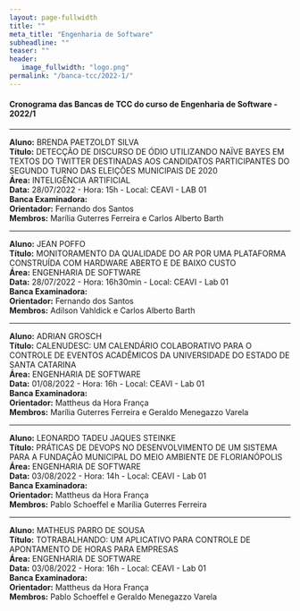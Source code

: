 ```yaml
---
layout: page-fullwidth
title: ""
meta_title: "Engenharia de Software"
subheadline: ""
teaser: ""
header:
   image_fullwidth: "logo.png"
permalink: "/banca-tcc/2022-1/"
---
```


#### **Cronograma das Bancas de TCC do curso de Engenharia de Software - 2022/1**

<hr>

**Aluno:** BRENDA PAETZOLDT SILVA
<br>
**Título:** DETECÇÃO DE DISCURSO DE ÓDIO UTILIZANDO NAÏVE BAYES EM TEXTOS DO TWITTER DESTINADAS AOS CANDIDATOS PARTICIPANTES DO SEGUNDO TURNO DAS ELEIÇÕES MUNICIPAIS DE 2020
<br>
**Área:** INTELIGÊNCIA ARTIFICIAL
<br>
**Data:** 28/07/2022  -  Hora: 15h - Local: CEAVI - LAB 01
<br>
**Banca Examinadora:**
<br>
**Orientador:** Fernando dos Santos
<br>
**Membros:** Marília Guterres Ferreira e Carlos Alberto Barth

<hr>

**Aluno:** JEAN POFFO
<br>
**Título:** MONITORAMENTO DA QUALIDADE DO AR POR UMA PLATAFORMA CONSTRUÍDA COM HARDWARE ABERTO E DE BAIXO CUSTO
<br>
**Área:** ENGENHARIA DE SOFTWARE
<br>
**Data:** 28/07/2022  -  Hora: 16h30min - Local: CEAVI - Lab 01
<br>
**Banca Examinadora:**
<br>
**Orientador:** Fernando dos Santos
<br>
**Membros:** Adilson Vahldick e Carlos Alberto Barth

<hr>

**Aluno:** ADRIAN GROSCH
<br>
**Título:** CALENUDESC: UM CALENDÁRIO COLABORATIVO PARA O CONTROLE DE EVENTOS ACADÊMICOS DA UNIVERSIDADE DO ESTADO DE SANTA CATARINA
<br>
**Área:** ENGENHARIA DE SOFTWARE
<br>
**Data:** 01/08/2022  -  Hora: 16h - Local: CEAVI - Lab 01
<br>
**Banca Examinadora:**
<br>
**Orientador:** Mattheus da Hora França
<br>
**Membros:** Marília Guterres Ferreira e Geraldo Menegazzo Varela

<hr>

**Aluno:** LEONARDO TADEU JAQUES STEINKE
<br>
**Título:** PRÁTICAS DE DEVOPS NO DESENVOLVIMENTO DE UM SISTEMA PARA A FUNDAÇÃO MUNICIPAL DO MEIO AMBIENTE DE FLORIANÓPOLIS
<br>
**Área:** ENGENHARIA DE SOFTWARE
<br>
**Data:** 03/08/2022  -  Hora: 14h - Local: CEAVI - Lab 01
<br>
**Banca Examinadora:**
<br>
**Orientador:** Mattheus da Hora França
<br>
**Membros:** Pablo Schoeffel e Marília Guterres Ferreira

<hr>

**Aluno:** MATHEUS PARRO DE SOUSA
<br>
**Título:** TOTRABALHANDO: UM APLICATIVO PARA CONTROLE DE APONTAMENTO DE HORAS PARA EMPRESAS
<br>
**Área:** ENGENHARIA DE SOFTWARE
<br>
**Data:** 03/08/2022  -  Hora: 16h - Local: CEAVI - Lab 01
<br>
**Banca Examinadora:**
<br>
**Orientador:** Mattheus da Hora França
<br>
**Membros:** Pablo Schoeffel e Geraldo Menegazzo Varela

